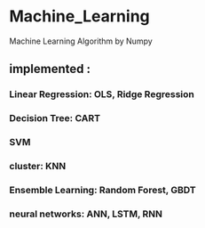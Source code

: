 # Machine_Learning
Machine Learning Algorithm by Numpy 
## implemented : ##
### Linear Regression: OLS, Ridge Regression ###
### Decision Tree: CART ###
### SVM ###
### cluster: KNN ###
### Ensemble Learning: Random Forest,  GBDT ###
### neural networks: ANN, LSTM, RNN ###
